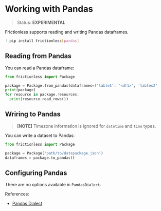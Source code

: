 # Working with Pandas

> Status: **EXPERIMENTAL**

Frictionless supports reading and writing Pandas dataframes.


```sh
! pip install frictionless[pandas]
```

## Reading from Pandas

You can read a Pandas dataframe:

```py
from frictionless import Package

package = Package.from_pandas(dataframes=['table1': '<df1>', 'tables2': '<df2>'])
print(package)
for resource in package.resources:
  print(resource.read_rows())
```

## Wriring to Pandas

> **[NOTE]** Timezone information is ignored for `datetime` and `time` types.

You can write a dataset to Pandas:

```py
from frictionless import Package

package = Package('path/to/datapackage.json')
dataframes = package.to_pandas()
```

## Configuring Pandas

There are no options available in `PandasDialect`.

References:
- [Pandas Dialect](https://frictionlessdata.io/tooling/python/dialects-reference/#pandas)
